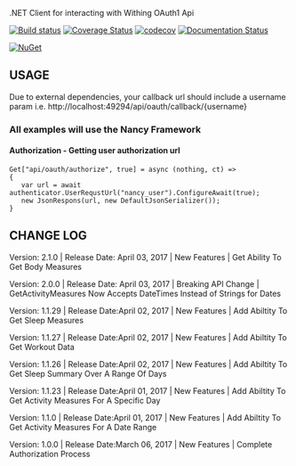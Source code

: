 
.NET Client for interacting with Withing OAuth1 Api

[![Build status](https://ci.appveyor.com/api/projects/status/lw9pd7gbdjgck3sq?svg=true)](https://ci.appveyor.com/project/atbyrd/withings-net)
[![Coverage Status](https://coveralls.io/repos/github/atbyrd/Withings.NET/badge.svg?branch=master)](https://coveralls.io/github/atbyrd/Withings.NET?branch=master)
[![codecov](https://codecov.io/gh/atbyrd/Withings.NET/branch/master/graph/badge.svg)](https://codecov.io/gh/atbyrd/Withings.NET)
[![Documentation Status](https://readthedocs.org/projects/withingsnet/badge/?version=latest)](http://withingsnet.readthedocs.io/en/latest/?badge=latest)

[![NuGet](https://img.shields.io/nuget/v/Nuget.Core.svg?style=plastic)](https://www.nuget.org/packages/Withing.NET/1.1.1)

## USAGE
Due to external dependencies, your callback url should include a username param i.e. http://localhost:49294/api/oauth/callback/{username} 

### All examples will use the Nancy Framework

#### Authorization - Getting user authorization url
```
Get["api/oauth/authorize", true] = async (nothing, ct) => 
{
   var url = await authenticator.UserRequstUrl("nancy_user").ConfigureAwait(true);
   new JsonRespons(url, new DefaultJsonSerializer());
}
```

## CHANGE LOG

Version: 2.1.0 |
Release Date: April 03, 2017 |
New Features |
Get Ability To Get Body Measures

Version: 2.0.0 |
Release Date: April 03, 2017 |
Breaking API Change |
GetActivityMeasures Now Accepts DateTimes Instead of Strings for Dates

Version: 1.1.29 |
Release Date:April 02, 2017 |
New Features |
Add Abiltity To Get Sleep Measures

Version: 1.1.27 |
Release Date:April 02, 2017 |
New Features |
Add Abiltity To Get Workout Data

Version: 1.1.26 |
Release Date:April 02, 2017 |
New Features |
Add Abiltity To Get Sleep Summary Over A Range Of Days

Version: 1.1.23 |
Release Date:April 01, 2017 |
New Features |
Add Abiltity To Get Activity Measures For A Specific Day

Version: 1.1.0 |
Release Date:April 01, 2017 |
New Features |
Add Abiltity To Get Activity Measures For A Date Range

Version: 1.0.0 |
Release Date:March 06, 2017 |
New Features |
Complete Authorization Process
